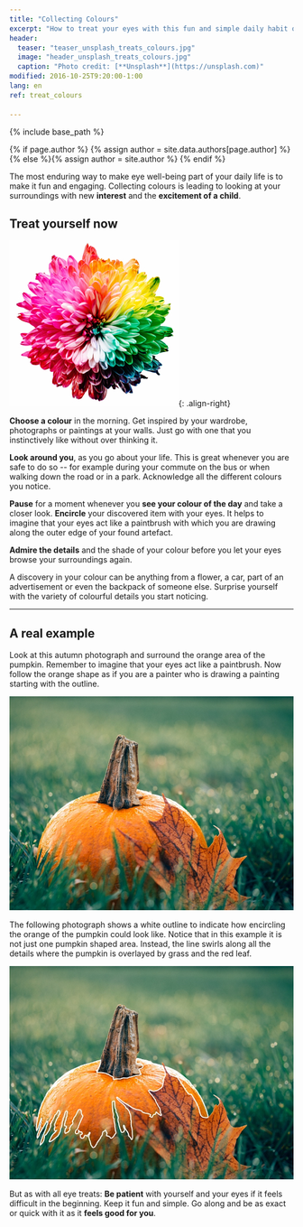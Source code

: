 ```yaml
---
title: "Collecting Colours"
excerpt: "How to treat your eyes with this fun and simple daily habit of noticing all the beautiful colours around you."
header:
  teaser: "teaser_unsplash_treats_colours.jpg"
  image: "header_unsplash_treats_colours.jpg"
  caption: "Photo credit: [**Unsplash**](https://unsplash.com)"
modified: 2016-10-25T9:20:00-1:00
lang: en
ref: treat_colours

---
```


{% include base_path %}

{% if page.author %}
  {% assign author = site.data.authors[page.author] %}{% else %}{% assign author = site.author %}
{% endif %}


The most enduring way to make eye well-being part of your daily life is to make it fun and engaging.
Collecting colours is leading to looking at your surroundings with new **interest** and the **excitement of a child**.


## Treat yourself now

![Flower in all rainbow colours](/images/page_unsplash_treats_colours_flower.jpg "Flower in all rainbow colours"){: .align-right}

**Choose a colour** in the morning. Get inspired by your wardrobe, photographs or paintings at your walls. Just go with one that you instinctively like without over thinking it.

**Look around you**, as you go about your life. This is great whenever you are safe to do so -- for example during your commute on the bus or when walking down the road or in a park. Acknowledge all the different colours you notice. 

**Pause** for a moment whenever you **see your colour of the day** and take a closer look. **Encircle** your discovered item with your eyes. It helps to imagine that your eyes act like a paintbrush with which you are drawing along the outer edge of your found artefact. 

**Admire the details** and the shade of your colour before you let your eyes browse your surroundings again.

A discovery in your colour can be anything from a flower, a car, part of an advertisement or even the backpack of someone else. Surprise yourself with the variety of colourful details you start noticing.


---

## A real example

Look at this autumn photograph and surround the orange area of the pumpkin. Remember to imagine that your eyes act like a paintbrush. Now follow the orange shape as if you are a painter who is drawing a painting starting with the outline.

![Orange pumpkin](/images/page_unsplash_treats_simple_pumpkin.jpg "Orange pumpkin")

The following photograph shows a white outline to indicate how encircling the orange of the pumpkin could look like. Notice that in this example it is not just one pumpkin shaped area. Instead, the line swirls along all the details where the pumpkin is overlayed by grass and the red leaf.

![Outlined orange pumpkin](/images/page_unsplash_treats_outline_pumpkin.jpg "Outlined orange pumpkin")


But as with all eye treats: **Be patient** with yourself and your eyes if it feels difficult in the beginning. Keep it fun and simple. Go along and be as exact or quick with it as it **feels good for you**. 
